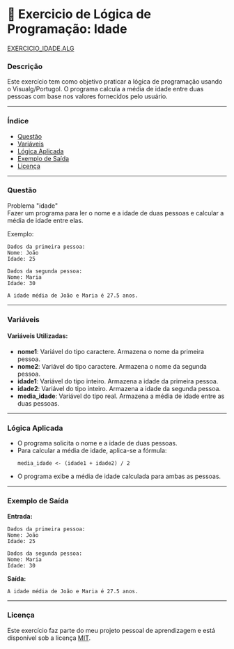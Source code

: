
# 🚀 Exercicio de Lógica de Programação: Idade

<a href="/logica-de-programação/VisualG_Portugol/Estrutura_Sequencial/Exercicios/idade/idade.alg">EXERCICIO_IDADE.ALG</a>

### Descrição

Este exercício tem como objetivo praticar a lógica de programação usando o Visualg/Portugol. O programa calcula a média de idade entre duas pessoas com base nos valores fornecidos pelo usuário.

---

### Índice

- [Questão](#questão)
- [Variáveis](#variáveis)
- [Lógica Aplicada](#lógica-aplicada)
- [Exemplo de Saída](#exemplo-de-saída)
- [Licença](#licença)

---

### Questão

Problema "idade"  
Fazer um programa para ler o nome e a idade de duas pessoas e calcular a média de idade entre elas.

Exemplo:
```
Dados da primeira pessoa:  
Nome: João  
Idade: 25  

Dados da segunda pessoa:  
Nome: Maria  
Idade: 30  

A idade média de João e Maria é 27.5 anos.
```

---

### Variáveis

#### Variáveis Utilizadas:

- **nome1**: Variável do tipo caractere. Armazena o nome da primeira pessoa.
- **nome2**: Variável do tipo caractere. Armazena o nome da segunda pessoa.
- **idade1**: Variável do tipo inteiro. Armazena a idade da primeira pessoa.
- **idade2**: Variável do tipo inteiro. Armazena a idade da segunda pessoa.
- **media_idade**: Variável do tipo real. Armazena a média de idade entre as duas pessoas.

---

### Lógica Aplicada

- O programa solicita o nome e a idade de duas pessoas.
- Para calcular a média de idade, aplica-se a fórmula:
  ```alg
  media_idade <- (idade1 + idade2) / 2
  ```
- O programa exibe a média de idade calculada para ambas as pessoas.

---

### Exemplo de Saída

**Entrada:**
```
Dados da primeira pessoa:  
Nome: João  
Idade: 25  

Dados da segunda pessoa:  
Nome: Maria  
Idade: 30
```

**Saída:**
```
A idade média de João e Maria é 27.5 anos.
```

---

### Licença

Este exercício faz parte do meu projeto pessoal de aprendizagem e está disponível sob a licença [MIT](LICENSE).

